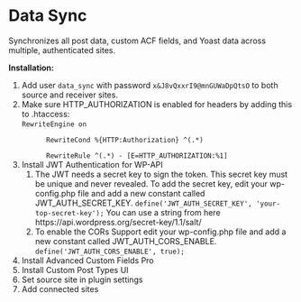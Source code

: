 # Data Sync
Synchronizes all post data, custom ACF fields, and Yoast data across multiple, authenticated sites.

<b>Installation:</b>
<ol>
<li>Add user <code>data_sync</code> with password <code>x&J8vQxxrI9@mnGUWaDpQtsO</code> to both source and receiver sites.</li>
<li>Make sure HTTP_AUTHORIZATION is enabled for headers by adding this to .htaccess:<br>
<code>RewriteEngine on<br>
      RewriteCond %{HTTP:Authorization} ^(.*)<br>
      RewriteRule ^(.*) - [E=HTTP_AUTHORIZATION:%1]</code>
      </li>
<li>Install JWT Authentication for WP-API
<ol>
<li>The JWT needs a secret key to sign the token. This secret key must be unique and never revealed.
    To add the secret key, edit your wp-config.php file and add a new constant called JWT_AUTH_SECRET_KEY.
    <code>define('JWT_AUTH_SECRET_KEY', 'your-top-secret-key');</code>
    You can use a string from here https://api.wordpress.org/secret-key/1.1/salt/</li>
    <li>To enable the CORs Support edit your wp-config.php file and add a new constant called JWT_AUTH_CORS_ENABLE.
    <code>define('JWT_AUTH_CORS_ENABLE', true);</code></li></li>
</ol>
</li>
<li>Install Advanced Custom Fields Pro</li>
<li>Install Custom Post Types UI</li>
<li>Set source site in plugin settings</li>
<li>Add connected sites</li>
</ol>
